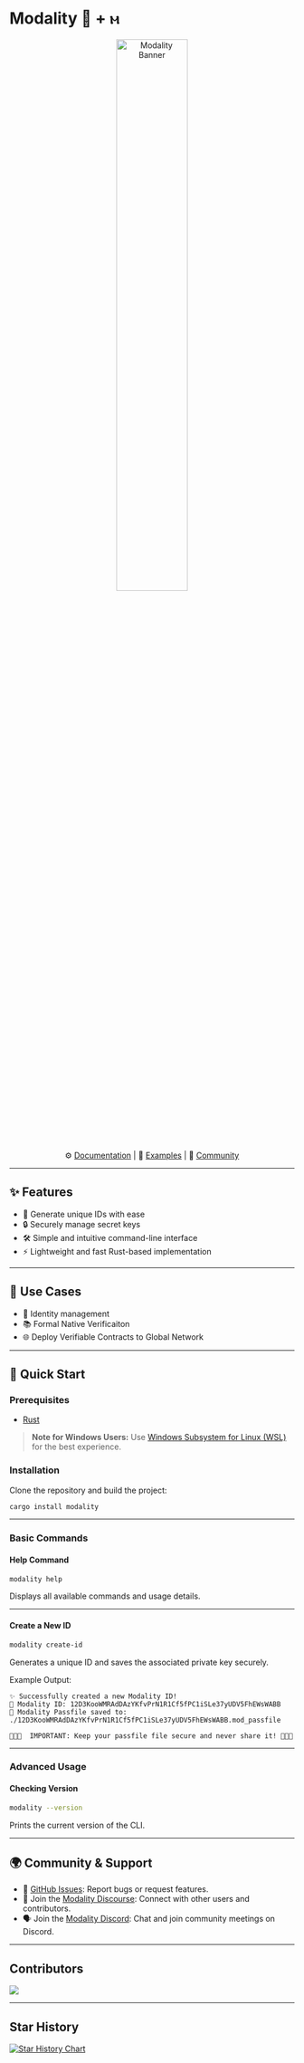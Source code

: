 # Modality 🦀 + ⲙ

<div align="center">
  <img src="https://raw.githubusercontent.com/modality-org/modality-rust/main/docs/static/img/modality_banner.jpg" alt="Modality Banner" width="50%" />
</div>

<div align="center">

  ⚙️ [Documentation](https://modality.dev/docs) | 🌟 [Examples](https://github.com/modality-dev/modality-rust/examples) | 💬 [Community](https://discuss.modality.org/)

</div>

---

## ✨ Features

- 🔑 Generate unique IDs with ease
- 🔒 Securely manage secret keys
- 🛠️ Simple and intuitive command-line interface
- ⚡ Lightweight and fast Rust-based implementation

---

## 🎯 Use Cases

- 🔐 Identity management
- 📚 Formal Native Verificaiton
- 🌐 Deploy Verifiable Contracts to Global Network

---

## 🚀 Quick Start

### Prerequisites

- [Rust](https://www.rust-lang.org/tools/install)

> **Note for Windows Users:** Use [Windows Subsystem for Linux (WSL)](https://learn.microsoft.com/en-us/windows/wsl/install-manual) for the best experience.

### Installation

Clone the repository and build the project:

```bash
cargo install modality
```

---

### Basic Commands

#### **Help Command**

```bash
modality help
```

Displays all available commands and usage details.

---

#### **Create a New ID**

```bash
modality create-id
```

Generates a unique ID and saves the associated private key securely.

Example Output:
```
✨ Successfully created a new Modality ID!
📍 Modality ID: 12D3KooWMRAdDAzYKfvPrN1R1Cf5fPC1iSLe37yUDV5FhEWsWABB
🔑 Modality Passfile saved to: ./12D3KooWMRAdDAzYKfvPrN1R1Cf5fPC1iSLe37yUDV5FhEWsWABB.mod_passfile

🚨🚨🚨  IMPORTANT: Keep your passfile file secure and never share it! 🚨🚨🚨
```

---

### Advanced Usage

#### Checking Version

```bash
modality --version
```

Prints the current version of the CLI.

---

## 🌍 Community & Support

- 📂 [GitHub Issues](https://github.com/modality-dev/modality-rust/issues): Report bugs or request features.
- 💬 Join the [Modality Discourse](https://discuss.modality.org/): Connect with other users and contributors.
- 🗣️ Join the [Modality Discord](https://discord.gg/KpYFdrfnkS): Chat and join community meetings on Discord.

---

## Contributors

<a href="https://github.com/modality-dev/modality-rust/graphs/contributors">
  <img src="https://contrib.rocks/image?repo=modality-dev/modality-rust" />
</a>

---

## Star History

[![Star History Chart](https://api.star-history.com/svg?repos=modality-dev/modality-rust&type=Date)](https://star-history.com/#modality-dev/modality-rust&Date)
